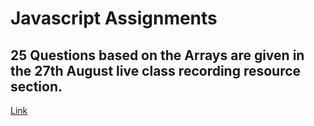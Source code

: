 # Javascript Assignments


## 25 Questions based on the Arrays are given in the 27th August live class recording resource section.

[Link](https://github.com/NavdeepSingh16-98/JavascriptArrayQuestions)
